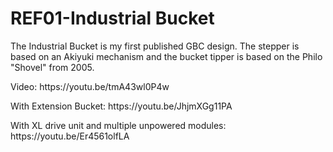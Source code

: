 # REF01-Industrial Bucket
The Industrial Bucket is my first published GBC design.  The stepper is based on an Akiyuki mechanism and the bucket tipper is based on the Philo "Shovel" from 2005.

<P>Video: https://youtu.be/tmA43wl0P4w

<P>With Extension Bucket: https://youtu.be/JhjmXGg11PA

<P>With XL drive unit and multiple unpowered modules: https://youtu.be/Er4561olfLA

